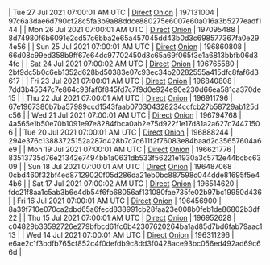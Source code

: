 | Tue 27 Jul 2021 07:00:01 AM UTC | [Direct](https://oshi.at/fcEwKr) [Onion](http://oshiatwowvdbshka.onion/fcEwKr) | 197131004 | 97c6a3dae6d790cf28c5fa3b9a88ddce880275e6007e60a016a3b5277eadf144 | 
| Mon 26 Jul 2021 07:00:01 AM UTC | [Direct](https://oshi.at/yxEYZm) [Onion](http://oshiatwowvdbshka.onion/yxEYZm) | 197095488 | 8d74980f6b6091e2cd57c6bba2e65a457045dd43b0d3c698577367fa0e294e56 | 
| Sun 25 Jul 2021 07:00:01 AM UTC | [Direct](https://oshi.at/Eyzaqs) [Onion](http://oshiatwowvdbshka.onion/Eyzaqs) | 196860808 | 66d08c99ed358b9ff67e64dc97702450d8c65a69f065f3e1a6813bbfb06d34fc | 
| Sat 24 Jul 2021 07:00:02 AM UTC | [Direct](https://oshi.at/fcCmNc) [Onion](http://oshiatwowvdbshka.onion/fcCmNc) | 196765580 | 2bf9dc5b0c6eb1352d628bd50383e07c93ec34b20282555a415dfc8faf6d3617 | 
| Fri 23 Jul 2021 07:00:01 AM UTC | [Direct](https://oshi.at/HHDvif) [Onion](http://oshiatwowvdbshka.onion/HHDvif) | 196840808 | 7dd3b45647c7e864c93faf6f845fd7c7f9d0e924e90e230d66ea581ca370de15 | 
| Thu 22 Jul 2021 07:00:01 AM UTC | [Direct](https://oshi.at/DvuSvz) [Onion](http://oshiatwowvdbshka.onion/DvuSvz) | 196911796 | 67e1967380b7ba57989ccd1543faab070304328234ccfcb27b58729ab125dc56 | 
| Wed 21 Jul 2021 07:00:01 AM UTC | [Direct](https://oshi.at/hiDXHU) [Onion](http://oshiatwowvdbshka.onion/hiDXHU) | 196794768 | 4a565e1b50e70b1091e97e8284fbca0ab2e75d922f1e17d81a2a627c74471506 | 
| Tue 20 Jul 2021 07:00:01 AM UTC | [Direct](https://oshi.at/hAWkab) [Onion](http://oshiatwowvdbshka.onion/hAWkab) | 196888244 | 294e376c13883725152a287d428b7c7c611f2f76083e84baad2c35657604a6e9 | 
| Mon 19 Jul 2021 07:00:01 AM UTC | [Direct](https://oshi.at/thqcuJ) [Onion](http://oshiatwowvdbshka.onion/thqcuJ) | 196621776 | 83513735d76e21342e7494bb1a0631db533f56221e1930a3c5712e44bcbc6309 | 
| Sun 18 Jul 2021 07:00:01 AM UTC | [Direct](https://oshi.at/nSeALJ) [Onion](http://oshiatwowvdbshka.onion/nSeALJ) | 196487068 | 0cbd460f32bf4ed87129020f05d286da21eb0bc887598c044dde81695f5e44b6 | 
| Sat 17 Jul 2021 07:00:02 AM UTC | [Direct](https://oshi.at/jpEWEP) [Onion](http://oshiatwowvdbshka.onion/jpEWEP) | 196514620 | fdc21f8aa1c5ab3b6e4db54f6fb68056af131080fae735fe02b97bc19950d436 | 
| Fri 16 Jul 2021 07:00:01 AM UTC | [Direct](https://oshi.at/DcYxjF) [Onion](http://oshiatwowvdbshka.onion/DcYxjF) | 196456900 | 8a39f710e070ca2dbd65a6fecd838991cb28faa23e008b0feb1de86802b3df22 | 
| Thu 15 Jul 2021 07:00:01 AM UTC | [Direct](https://oshi.at/fcvFUh) [Onion](http://oshiatwowvdbshka.onion/fcvFUh) | 196952628 | c04829b33592726e279bfbcd61fc6b42307620264ba1ad85d7bd6fab79aac113 | 
| Wed 14 Jul 2021 07:00:01 AM UTC | [Direct]() [Onion]() | 196311296 | e6ae2c1f3bdfb765cf852c4f0defdb9c8dd3f0428ace93bc056ed492ad69c66d | 
